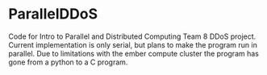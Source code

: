 # ParallelDDoS
Code for Intro to Parallel and Distributed Computing Team 8 DDoS project. Current implementation is only serial, but plans to make the program run in parallel.
Due to limitations with the ember compute cluster the program has gone from a python to a C program.
